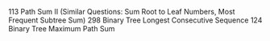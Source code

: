 113 Path Sum II (Similar Questions: Sum Root to Leaf Numbers, Most Frequent Subtree Sum)
298 Binary Tree Longest Consecutive Sequence
124 Binary Tree Maximum Path Sum 


